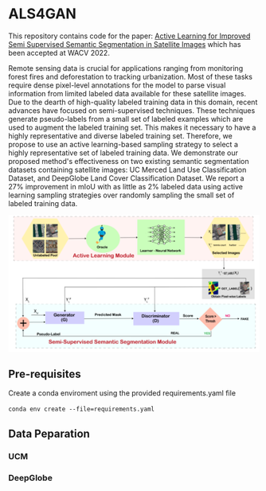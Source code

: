 # ALS4GAN
This repository contains code for the paper: [Active Learning for Improved Semi Supervised Semantic Segmentation in Satellite Images](https://sites.google.com/view/al-s4gan-semi-sup-sseg/home) which has been accepted at WACV 2022.


Remote sensing data is crucial for applications ranging from monitoring forest fires and deforestation to tracking urbanization. Most of these tasks require dense pixel-level annotations for the model to parse visual information from limited labeled data available for these satellite images. Due to the dearth of high-quality labeled training data in this domain, recent advances have focused on semi-supervised techniques. These techniques generate pseudo-labels from a small set of labeled examples which are used to augment the labeled training set. This makes it necessary to have a highly representative and diverse labeled training set. Therefore, we propose to use an active learning-based sampling strategy to select a highly representative set of labeled training data. We demonstrate our proposed method's effectiveness on two existing semantic segmentation datasets containing satellite images: UC Merced Land Use Classification Dataset, and DeepGlobe Land Cover Classification Dataset. We report a 27% improvement in mIoU with as little as 2% labeled data using active learning sampling strategies over randomly sampling the small set of labeled training data.

![Network Architecture](assets/architecture_diagram.png)

## Pre-requisites
Create a conda enviroment using the provided requirements.yaml file

`conda env create --file=requirements.yaml` 

## Data Peparation

### UCM

### DeepGlobe
